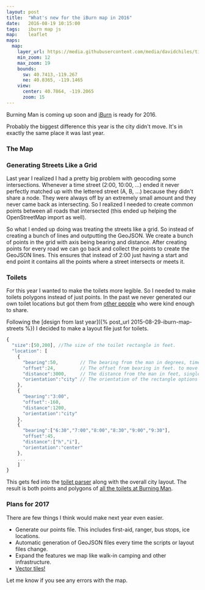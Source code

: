 ```yaml
---
layout: post
title:  "What's new for the iBurn map in 2016"
date:   2016-08-19 10:15:00
tags:   iburn map js
map:    leaflet
maps:
  map:
    layer_url: https://media.githubusercontent.com/media/davidchiles/tiles/master/iburn-2016-tiles/{z}/{x}/{y}.png
    min_zoom: 12
    max_zoom: 19
    bounds:
      sw: 40.7413,-119.267
      ne: 40.8365, -119.1465
    view:
      center: 40.7864, -119.2065
      zoom: 15
---
```


Burning Man is coming up soon and [iBurn](https://iburnapp.com) is ready for 2016. 

Probably the biggest difference this year is the city didn't move. It's in exactly the same place it was last year.

### The Map

<div id="map"></div>

### Generating Streets Like a Grid

Last year I realized I had a pretty big problem with geocoding some intersections. Whenever a time street (2:00, 10:00, ...) ended it never perfectly matched up with the lettered street (A, B, ...) because they didn't share a node. They were always off by an extremely small amount and they never came back as intersecting. So I realized I needed to create common points between all roads that intersected (this ended up helping the OpenStreetMap import as well).

So what I ended up doing was treating the streets like a grid. So instead of creating a bunch of lines and outputting the GeoJSON. We create a bunch of points in the grid with axis being bearing and distance. After creating points for every road we can go back and collect the points to create the GeoJSON lines. This ensures that instead of 2:00 just having a start and end point it contains all the points where a street intersects or meets it.

### Toilets

For this year I wanted to make the toilets more legible. So I needed to make toilets polygons instead of just points. In the past we never generated our own toilet locations but got them from [other people](http://www.wkeller.net/BRC-GPS/) who were kind enough to share.

Following the [design from last year]({% post_url 2015-08-29-iburn-map-streets %}) I decided to make a layout file just for toilets.

```js
{
  "size":[50,200], //The size of the toilet rectangle in feet.
  "location": [
    {
      "bearing":50,        // The bearing from the man in degrees, time, or array of times.
      "offset":24,   	   // The offset from bearing in feet. to move it off of intersection or road.
      "distance":3000,     // The distance from the man in feet, single street, or range of streets.
      "orientation":"city" // The orientation of the rectangle options are city, center or perp.
    },
    {
      "bearing":"3:00",
      "offset":-160,
      "distance":1200,
      "orientation":"city"
    },
    {
      "bearing":["6:30","7:00","8:00","8:30","9:00","9:30"],
      "offset":45,
      "distance":["h","i"],
      "orientation":"center"
    },
    ...
    ]
}
```

This gets fed into the [toilet parser](https://github.com/Burning-Man-Earth/BlackRockCityPlanner/blob/master/src/toilet.js) along with the overall city layout. The result is both points and polygons of [all the toilets at Burning Man](https://github.com/Burning-Man-Earth/iBurn-Data/blob/master/data/2016/geo/toilets.geojson).

### Plans for 2017

There are few things I think would make next year even easier.

- Generate our points file. This includes first-aid, ranger, bus stops, ice locations.
- Automatic generation of GeoJSON files every time the scripts or layout files change.
- Expand the features we map like walk-in camping and other infrastructure.
- [Vector tiles!](https://github.com/mapbox/vector-tiles/issues/23)

Let me know if you see any errors with the map.
